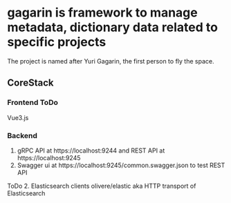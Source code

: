 # gagarin is framework to manage metadata, dictionary data related to specific projects

The project is named after Yuri Gagarin, the first person to fly the space.

## CoreStack
### Frontend ToDo
Vue3.js

### Backend
1. gRPC API at  https://localhost:9244 and REST API at https://localhost:9245
2. Swagger ui at https://localhost:9245/common.swagger.json to test REST API

ToDo
2. Elasticsearch clients olivere/elastic aka HTTP transport of Elasticsearch

